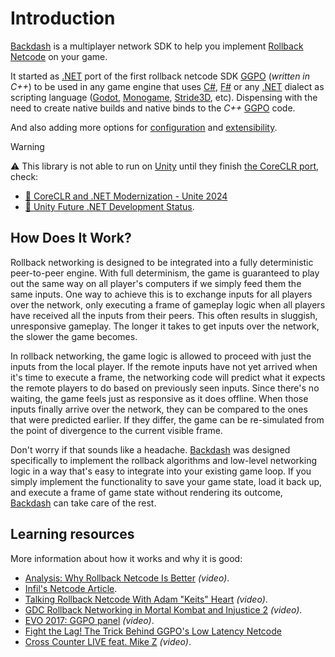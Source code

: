 # Introduction

[Backdash](https://github.com/lucasteles/Backdash) is a multiplayer network SDK to help you
implement [Rollback Netcode](https://words.infil.net/w02-netcode.html) on your game.

It started as [.NET](https://dotnet.microsoft.com) port of the first rollback netcode
SDK [GGPO](https://github.com/pond3r/ggpo) (_written in C++_)
to be used in any game engine that
uses [C#](https://dotnet.microsoft.com/en-us/languages/csharp), [F#](https://dotnet.microsoft.com/en-us/languages/fsharp)
or any [.NET](https://dotnet.microsoft.com) dialect as scripting
language ([Godot](https://godotengine.org/), [Monogame](https://monogame.net/), [Stride3D](https://www.stride3d.net),
etc). Dispensing with the need to create native
builds and native binds to the _C++_ [GGPO](https://github.com/pond3r/ggpo) code.

And also adding more options
for [configuration](https://lucasteles.github.io/Backdash/api/Backdash.RollbackOptions.html)
and [extensibility](https://lucasteles.github.io/Backdash/api/Backdash.SessionServices-2.html).

> [!WARNING]
> ⚠️ This library is not able to run on [Unity](https://unity.com/) until they
> finish [the CoreCLR port](https://blog.unity.com/engine-platform/porting-unity-to-coreclr), check:
> - [🔗 CoreCLR and .NET Modernization - Unite 2024](https://discussions.unity.com/t/coreclr-and-net-modernization-unite-2024/1519272/277)
> - [🔗 Unity Future .NET Development Status](https://forum.unity.com/threads/unity-future-net-development-status.1092205).

## How Does It Work?

Rollback networking is designed to be integrated into a fully deterministic peer-to-peer engine. With full determinism,
the game is guaranteed to play out the same way on all player's computers if we simply feed them the same inputs. One way
to achieve this is to exchange inputs for all players over the network, only executing a frame of gameplay logic when
all players have received all the inputs from their peers. This often results in sluggish, unresponsive gameplay. The
longer it takes to get inputs over the network, the slower the game becomes.

In rollback networking, the game logic is allowed to proceed with just the inputs from the local player. If the remote
inputs have not yet arrived when it's time to execute a frame, the networking code will predict what it expects the
remote players to do based on previously seen inputs. Since there's no waiting, the game feels just as responsive as it
does offline. When those inputs finally arrive over the network, they can be compared to the ones that were predicted
earlier. If they differ, the game can be re-simulated from the point of divergence to the current visible frame.

Don't worry if that sounds like a headache. [Backdash](https://github.com/lucasteles/Backdash) was designed specifically
to implement the rollback algorithms and low-level networking logic in a way that's easy to integrate into your existing
game loop. If you simply implement the functionality to save your game state, load it back up, and execute a frame of
game state without rendering its outcome, [Backdash](https://github.com/lucasteles/Backdash) can take care of the rest.

## Learning resources

More information about how it works and why it is good:

- [Analysis: Why Rollback Netcode Is Better](https://www.youtube.com/watch?v=0NLe4IpdS1w) _(video)_.
- [Infil's Netcode Article](https://words.infil.net/w02-netcode-p2.html).
- [Talking Rollback Netcode With Adam "Keits" Heart](https://www.youtube.com/watch?v=1RI5scXYhK0) _(video)_.
- [GDC Rollback Networking in Mortal Kombat and Injustice 2](https://www.youtube.com/watch?v=7jb0FOcImdg) _(video)_.
- [EVO 2017: GGPO panel](https://www.youtube.com/watch?v=k9JTIn1SVQ4) _(video)_.
- [Fight the Lag! The Trick Behind GGPO's Low Latency Netcode](https://drive.google.com/file/d/1cV0fY8e_SC1hIFF5E1rT8XRVRzPjU8W9/view)
- [Cross Counter LIVE feat. Mike Z](https://www.youtube.com/watch?v=Tu2kAdmUCaI&t=41m22s) _(video)_.

